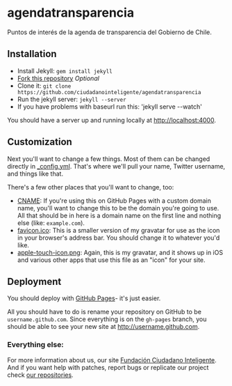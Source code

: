 agendatransparencia
===================

Puntos de interés de la agenda de transparencia del Gobierno de Chile.

## Installation

- Install Jekyll: `gem install jekyll`
- [Fork this repository](https://github.com/ciudadanointeligente/agendatransparencia/fork) *Optional*
- Clone it: `git clone https://github.com/ciudadanointeligente/agendatransparencia`
- Run the jekyll server: `jekyll --server`
- If you have problems with baseurl run this: 'jekyll serve --watch'

You should have a server up and running locally at <http://localhost:4000>.

## Customization

Next you'll want to change a few things. Most of them can be changed directly in
[_config.yml](https://github.com/ciudadanointeligente/agendatransparencia/blob/gh-pages/_config.yml). That's
where we'll pull your name, Twitter username, and things like that.

There's a few other places that you'll want to change, too:

- [CNAME](https://github.com/ciudadanointeligente/agendatransparencia/blob/gh-pages/CNAME): If you're using
  this on GitHub Pages with a custom domain name, you'll want to change this
  to be the domain you're going to use. All that should be in here is a
  domain name on the first line and nothing else (like: `example.com`).
- [favicon.ico](https://github.com/ciudadanointeligente/agendatransparencia/blob/gh-pages/favicon.ico): This
  is a smaller version of my gravatar for use as the icon in your browser's
  address bar. You should change it to whatever you'd like.
- [apple-touch-icon.png](https://github.com/ciudadanointeligente/agendatransparencia/blob/gh-pages/apple-touch-icon.png):
  Again, this is my gravatar, and it shows up in iOS and various other apps
  that use this file as an "icon" for your site.

## Deployment

You should deploy with [GitHub Pages](http://pages.github.com)- it's just
easier.

All you should have to do is rename your repository on GitHub to be
`username.github.com`. Since everything is on the `gh-pages` branch, you
should be able to see your new site at <http://username.github.com>.

### Everything else:

For more information about us, our site [Fundación Ciudadano Inteligente](http://www.ciudadanointeligente.org/).
And if you want help with patches, report bugs or replicate our project check [our repositories](https://github.com/ciudadanointeligente/).